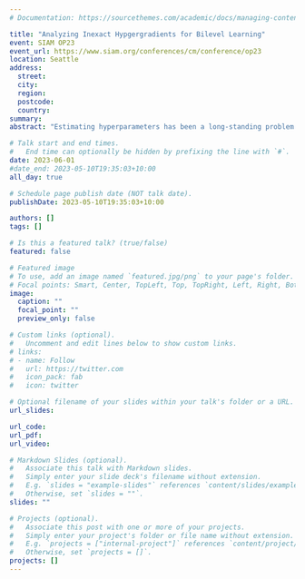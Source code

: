 ```yaml
---
# Documentation: https://sourcethemes.com/academic/docs/managing-content/

title: "Analyzing Inexact Hypgergradients for Bilevel Learning"
event: SIAM OP23
event_url: https://www.siam.org/conferences/cm/conference/op23
location: Seattle
address:
  street:
  city:
  region:
  postcode:
  country:
summary:
abstract: "Estimating hyperparameters has been a long-standing problem in machine learning. We consider the case where the task at hand is modelled as the solution to an optimization problem. In this case the exact gradient with respect to the hyperparameters cannot be computed and approximate strategies are required. We provide an analysis of two classes of methods based on inexact automatic differentiation or approximate implicit differentiation. Our analysis reveals that these two strategies are actually tightly connected, and we derive a priori and a posteriori estimates for both methods which can be used to bound computations and gain further insights what their accuracy actually depends on."

# Talk start and end times.
#   End time can optionally be hidden by prefixing the line with `#`.
date: 2023-06-01
#date_end: 2023-05-10T19:35:03+10:00
all_day: true

# Schedule page publish date (NOT talk date).
publishDate: 2023-05-10T19:35:03+10:00

authors: []
tags: []

# Is this a featured talk? (true/false)
featured: false

# Featured image
# To use, add an image named `featured.jpg/png` to your page's folder. 
# Focal points: Smart, Center, TopLeft, Top, TopRight, Left, Right, BottomLeft, Bottom, BottomRight.
image:
  caption: ""
  focal_point: ""
  preview_only: false

# Custom links (optional).
#   Uncomment and edit lines below to show custom links.
# links:
# - name: Follow
#   url: https://twitter.com
#   icon_pack: fab
#   icon: twitter

# Optional filename of your slides within your talk's folder or a URL.
url_slides:

url_code:
url_pdf:
url_video:

# Markdown Slides (optional).
#   Associate this talk with Markdown slides.
#   Simply enter your slide deck's filename without extension.
#   E.g. `slides = "example-slides"` references `content/slides/example-slides.md`.
#   Otherwise, set `slides = ""`.
slides: ""

# Projects (optional).
#   Associate this post with one or more of your projects.
#   Simply enter your project's folder or file name without extension.
#   E.g. `projects = ["internal-project"]` references `content/project/deep-learning/index.md`.
#   Otherwise, set `projects = []`.
projects: []
---
```

